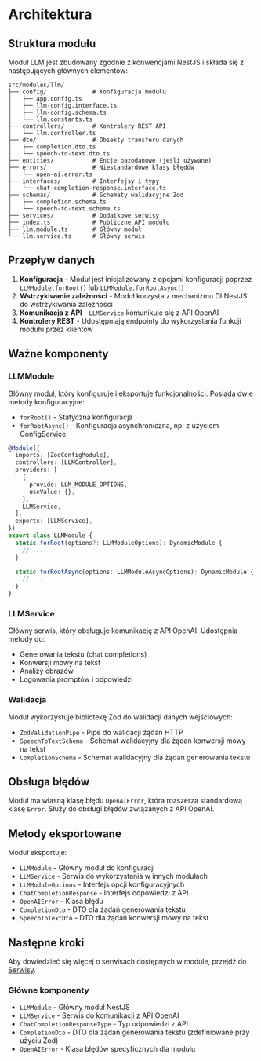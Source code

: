 # Architektura

## Struktura modułu

Moduł LLM jest zbudowany zgodnie z konwencjami NestJS i składa się z następujących głównych elementów:

```
src/modules/llm/
├── config/             # Konfiguracja modułu
│   ├── app.config.ts
│   ├── llm-config.interface.ts
│   ├── llm-config.schema.ts
│   └── llm.constants.ts
├── controllers/        # Kontrolery REST API
│   └── llm.controller.ts
├── dto/                # Obiekty transferu danych
│   ├── completion.dto.ts
│   └── speech-to-text.dto.ts
├── entities/           # Encje bazodanowe (jeśli używane)
├── errors/             # Niestandardowe klasy błędów
│   └── open-ai.error.ts
├── interfaces/         # Interfejsy i typy
│   └── chat-completion-response.interface.ts
├── schemas/            # Schematy walidacyjne Zod
│   ├── completion.schema.ts
│   └── speech-to-text.schema.ts
├── services/           # Dodatkowe serwisy
├── index.ts            # Publiczne API modułu
├── llm.module.ts       # Główny moduł
└── llm.service.ts      # Główny serwis
```

## Przepływ danych

1. **Konfiguracja** - Moduł jest inicjalizowany z opcjami konfiguracji poprzez `LLMModule.forRoot()` lub `LLMModule.forRootAsync()`
2. **Wstrzykiwanie zależności** - Moduł korzysta z mechanizmu DI NestJS do wstrzykiwania zależności
3. **Komunikacja z API** - `LLMService` komunikuje się z API OpenAI
4. **Kontrolery REST** - Udostępniają endpointy do wykorzystania funkcji modułu przez klientów

## Ważne komponenty

### LLMModule

Główny moduł, który konfiguruje i eksportuje funkcjonalności. Posiada dwie metody konfiguracyjne:

- `forRoot()` - Statyczna konfiguracja
- `forRootAsync()` - Konfiguracja asynchroniczna, np. z użyciem ConfigService

```typescript
@Module({
  imports: [ZodConfigModule],
  controllers: [LLMController],
  providers: [
    {
      provide: LLM_MODULE_OPTIONS,
      useValue: {},
    },
    LLMService,
  ],
  exports: [LLMService],
})
export class LLMModule {
  static forRoot(options?: LLMModuleOptions): DynamicModule {
    // ...
  }

  static forRootAsync(options: LLMModuleAsyncOptions): DynamicModule {
    // ...
  }
}
```

### LLMService

Główny serwis, który obsługuje komunikację z API OpenAI. Udostępnia metody do:

- Generowania tekstu (chat completions)
- Konwersji mowy na tekst
- Analizy obrazów
- Logowania promptów i odpowiedzi

### Walidacja

Moduł wykorzystuje bibliotekę Zod do walidacji danych wejściowych:

- `ZodValidationPipe` - Pipe do walidacji żądań HTTP
- `SpeechToTextSchema` - Schemat walidacyjny dla żądań konwersji mowy na tekst
- `CompletionSchema` - Schemat walidacyjny dla żądań generowania tekstu

## Obsługa błędów

Moduł ma własną klasę błędu `OpenAIError`, która rozszerza standardową klasę `Error`. Służy do obsługi błędów związanych z API OpenAI.

## Metody eksportowane

Moduł eksportuje:

- `LLMModule` - Główny moduł do konfiguracji
- `LLMService` - Serwis do wykorzystania w innych modułach
- `LLMModuleOptions` - Interfejs opcji konfiguracyjnych
- `ChatCompletionResponse` - Interfejs odpowiedzi z API
- `OpenAIError` - Klasa błędu
- `CompletionDto` - DTO dla żądań generowania tekstu
- `SpeechToTextDto` - DTO dla żądań konwersji mowy na tekst

## Następne kroki

Aby dowiedzieć się więcej o serwisach dostępnych w module, przejdź do [Serwisy](./serwisy.md).

### Główne komponenty

- `LLMModule` - Główny moduł NestJS
- `LLMService` - Serwis do komunikacji z API OpenAI
- `ChatCompletionResponseType` - Typ odpowiedzi z API
- `CompletionDto` - DTO dla żądań generowania tekstu (zdefiniowane przy użyciu Zod)
- `OpenAIError` - Klasa błędów specyficznych dla modułu
